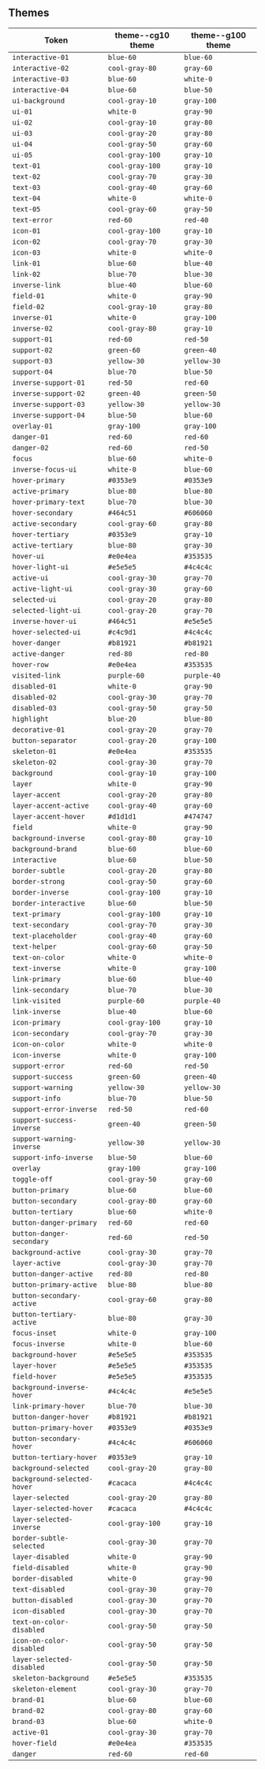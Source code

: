 ## Themes

| Token | theme--cg10 theme | theme--g100 theme | 
| ----- |  --- |  --- | 
| `interactive-01` |  `blue-60` |  `blue-60` | 
| `interactive-02` |  `cool-gray-80` |  `gray-60` | 
| `interactive-03` |  `blue-60` |  `white-0` | 
| `interactive-04` |  `blue-60` |  `blue-50` | 
| `ui-background` |  `cool-gray-10` |  `gray-100` | 
| `ui-01` |  `white-0` |  `gray-90` | 
| `ui-02` |  `cool-gray-10` |  `gray-80` | 
| `ui-03` |  `cool-gray-20` |  `gray-80` | 
| `ui-04` |  `cool-gray-50` |  `gray-60` | 
| `ui-05` |  `cool-gray-100` |  `gray-10` | 
| `text-01` |  `cool-gray-100` |  `gray-10` | 
| `text-02` |  `cool-gray-70` |  `gray-30` | 
| `text-03` |  `cool-gray-40` |  `gray-60` | 
| `text-04` |  `white-0` |  `white-0` | 
| `text-05` |  `cool-gray-60` |  `gray-50` | 
| `text-error` |  `red-60` |  `red-40` | 
| `icon-01` |  `cool-gray-100` |  `gray-10` | 
| `icon-02` |  `cool-gray-70` |  `gray-30` | 
| `icon-03` |  `white-0` |  `white-0` | 
| `link-01` |  `blue-60` |  `blue-40` | 
| `link-02` |  `blue-70` |  `blue-30` | 
| `inverse-link` |  `blue-40` |  `blue-60` | 
| `field-01` |  `white-0` |  `gray-90` | 
| `field-02` |  `cool-gray-10` |  `gray-80` | 
| `inverse-01` |  `white-0` |  `gray-100` | 
| `inverse-02` |  `cool-gray-80` |  `gray-10` | 
| `support-01` |  `red-60` |  `red-50` | 
| `support-02` |  `green-60` |  `green-40` | 
| `support-03` |  `yellow-30` |  `yellow-30` | 
| `support-04` |  `blue-70` |  `blue-50` | 
| `inverse-support-01` |  `red-50` |  `red-60` | 
| `inverse-support-02` |  `green-40` |  `green-50` | 
| `inverse-support-03` |  `yellow-30` |  `yellow-30` | 
| `inverse-support-04` |  `blue-50` |  `blue-60` | 
| `overlay-01` |  `gray-100` |  `gray-100` | 
| `danger-01` |  `red-60` |  `red-60` | 
| `danger-02` |  `red-60` |  `red-50` | 
| `focus` |  `blue-60` |  `white-0` | 
| `inverse-focus-ui` |  `white-0` |  `blue-60` | 
| `hover-primary` |  `#0353e9` |  `#0353e9` | 
| `active-primary` |  `blue-80` |  `blue-80` | 
| `hover-primary-text` |  `blue-70` |  `blue-30` | 
| `hover-secondary` |  `#464c51` |  `#606060` | 
| `active-secondary` |  `cool-gray-60` |  `gray-80` | 
| `hover-tertiary` |  `#0353e9` |  `gray-10` | 
| `active-tertiary` |  `blue-80` |  `gray-30` | 
| `hover-ui` |  `#e0e4ea` |  `#353535` | 
| `hover-light-ui` |  `#e5e5e5` |  `#4c4c4c` | 
| `active-ui` |  `cool-gray-30` |  `gray-70` | 
| `active-light-ui` |  `cool-gray-30` |  `gray-60` | 
| `selected-ui` |  `cool-gray-20` |  `gray-80` | 
| `selected-light-ui` |  `cool-gray-20` |  `gray-70` | 
| `inverse-hover-ui` |  `#464c51` |  `#e5e5e5` | 
| `hover-selected-ui` |  `#c4c9d1` |  `#4c4c4c` | 
| `hover-danger` |  `#b81921` |  `#b81921` | 
| `active-danger` |  `red-80` |  `red-80` | 
| `hover-row` |  `#e0e4ea` |  `#353535` | 
| `visited-link` |  `purple-60` |  `purple-40` | 
| `disabled-01` |  `white-0` |  `gray-90` | 
| `disabled-02` |  `cool-gray-30` |  `gray-70` | 
| `disabled-03` |  `cool-gray-50` |  `gray-50` | 
| `highlight` |  `blue-20` |  `blue-80` | 
| `decorative-01` |  `cool-gray-20` |  `gray-70` | 
| `button-separator` |  `cool-gray-20` |  `gray-100` | 
| `skeleton-01` |  `#e0e4ea` |  `#353535` | 
| `skeleton-02` |  `cool-gray-30` |  `gray-70` | 
| `background` |  `cool-gray-10` |  `gray-100` | 
| `layer` |  `white-0` |  `gray-90` | 
| `layer-accent` |  `cool-gray-20` |  `gray-80` | 
| `layer-accent-active` |  `cool-gray-40` |  `gray-60` | 
| `layer-accent-hover` |  `#d1d1d1` |  `#474747` | 
| `field` |  `white-0` |  `gray-90` | 
| `background-inverse` |  `cool-gray-80` |  `gray-10` | 
| `background-brand` |  `blue-60` |  `blue-60` | 
| `interactive` |  `blue-60` |  `blue-50` | 
| `border-subtle` |  `cool-gray-20` |  `gray-80` | 
| `border-strong` |  `cool-gray-50` |  `gray-60` | 
| `border-inverse` |  `cool-gray-100` |  `gray-10` | 
| `border-interactive` |  `blue-60` |  `blue-50` | 
| `text-primary` |  `cool-gray-100` |  `gray-10` | 
| `text-secondary` |  `cool-gray-70` |  `gray-30` | 
| `text-placeholder` |  `cool-gray-40` |  `gray-60` | 
| `text-helper` |  `cool-gray-60` |  `gray-50` | 
| `text-on-color` |  `white-0` |  `white-0` | 
| `text-inverse` |  `white-0` |  `gray-100` | 
| `link-primary` |  `blue-60` |  `blue-40` | 
| `link-secondary` |  `blue-70` |  `blue-30` | 
| `link-visited` |  `purple-60` |  `purple-40` | 
| `link-inverse` |  `blue-40` |  `blue-60` | 
| `icon-primary` |  `cool-gray-100` |  `gray-10` | 
| `icon-secondary` |  `cool-gray-70` |  `gray-30` | 
| `icon-on-color` |  `white-0` |  `white-0` | 
| `icon-inverse` |  `white-0` |  `gray-100` | 
| `support-error` |  `red-60` |  `red-50` | 
| `support-success` |  `green-60` |  `green-40` | 
| `support-warning` |  `yellow-30` |  `yellow-30` | 
| `support-info` |  `blue-70` |  `blue-50` | 
| `support-error-inverse` |  `red-50` |  `red-60` | 
| `support-success-inverse` |  `green-40` |  `green-50` | 
| `support-warning-inverse` |  `yellow-30` |  `yellow-30` | 
| `support-info-inverse` |  `blue-50` |  `blue-60` | 
| `overlay` |  `gray-100` |  `gray-100` | 
| `toggle-off` |  `cool-gray-50` |  `gray-60` | 
| `button-primary` |  `blue-60` |  `blue-60` | 
| `button-secondary` |  `cool-gray-80` |  `gray-60` | 
| `button-tertiary` |  `blue-60` |  `white-0` | 
| `button-danger-primary` |  `red-60` |  `red-60` | 
| `button-danger-secondary` |  `red-60` |  `red-50` | 
| `background-active` |  `cool-gray-30` |  `gray-70` | 
| `layer-active` |  `cool-gray-30` |  `gray-70` | 
| `button-danger-active` |  `red-80` |  `red-80` | 
| `button-primary-active` |  `blue-80` |  `blue-80` | 
| `button-secondary-active` |  `cool-gray-60` |  `gray-80` | 
| `button-tertiary-active` |  `blue-80` |  `gray-30` | 
| `focus-inset` |  `white-0` |  `gray-100` | 
| `focus-inverse` |  `white-0` |  `blue-60` | 
| `background-hover` |  `#e5e5e5` |  `#353535` | 
| `layer-hover` |  `#e5e5e5` |  `#353535` | 
| `field-hover` |  `#e5e5e5` |  `#353535` | 
| `background-inverse-hover` |  `#4c4c4c` |  `#e5e5e5` | 
| `link-primary-hover` |  `blue-70` |  `blue-30` | 
| `button-danger-hover` |  `#b81921` |  `#b81921` | 
| `button-primary-hover` |  `#0353e9` |  `#0353e9` | 
| `button-secondary-hover` |  `#4c4c4c` |  `#606060` | 
| `button-tertiary-hover` |  `#0353e9` |  `gray-10` | 
| `background-selected` |  `cool-gray-20` |  `gray-80` | 
| `background-selected-hover` |  `#cacaca` |  `#4c4c4c` | 
| `layer-selected` |  `cool-gray-20` |  `gray-80` | 
| `layer-selected-hover` |  `#cacaca` |  `#4c4c4c` | 
| `layer-selected-inverse` |  `cool-gray-100` |  `gray-10` | 
| `border-subtle-selected` |  `cool-gray-30` |  `gray-70` | 
| `layer-disabled` |  `white-0` |  `gray-90` | 
| `field-disabled` |  `white-0` |  `gray-90` | 
| `border-disabled` |  `white-0` |  `gray-90` | 
| `text-disabled` |  `cool-gray-30` |  `gray-70` | 
| `button-disabled` |  `cool-gray-30` |  `gray-70` | 
| `icon-disabled` |  `cool-gray-30` |  `gray-70` | 
| `text-on-color-disabled` |  `cool-gray-50` |  `gray-50` | 
| `icon-on-color-disabled` |  `cool-gray-50` |  `gray-50` | 
| `layer-selected-disabled` |  `cool-gray-50` |  `gray-50` | 
| `skeleton-background` |  `#e5e5e5` |  `#353535` | 
| `skeleton-element` |  `cool-gray-30` |  `gray-70` | 
| `brand-01` |  `blue-60` |  `blue-60` | 
| `brand-02` |  `cool-gray-80` |  `gray-60` | 
| `brand-03` |  `blue-60` |  `white-0` | 
| `active-01` |  `cool-gray-30` |  `gray-70` | 
| `hover-field` |  `#e0e4ea` |  `#353535` | 
| `danger` |  `red-60` |  `red-60` | 
